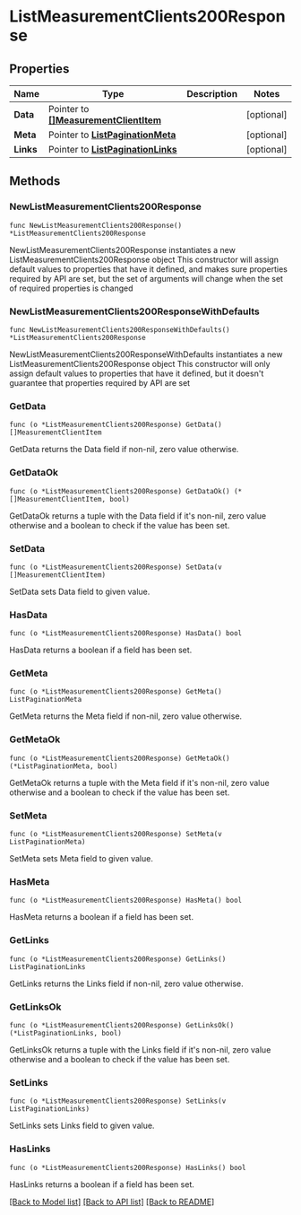# ListMeasurementClients200Response

## Properties

Name | Type | Description | Notes
------------ | ------------- | ------------- | -------------
**Data** | Pointer to [**[]MeasurementClientItem**](MeasurementClientItem.md) |  | [optional] 
**Meta** | Pointer to [**ListPaginationMeta**](ListPaginationMeta.md) |  | [optional] 
**Links** | Pointer to [**ListPaginationLinks**](ListPaginationLinks.md) |  | [optional] 

## Methods

### NewListMeasurementClients200Response

`func NewListMeasurementClients200Response() *ListMeasurementClients200Response`

NewListMeasurementClients200Response instantiates a new ListMeasurementClients200Response object
This constructor will assign default values to properties that have it defined,
and makes sure properties required by API are set, but the set of arguments
will change when the set of required properties is changed

### NewListMeasurementClients200ResponseWithDefaults

`func NewListMeasurementClients200ResponseWithDefaults() *ListMeasurementClients200Response`

NewListMeasurementClients200ResponseWithDefaults instantiates a new ListMeasurementClients200Response object
This constructor will only assign default values to properties that have it defined,
but it doesn't guarantee that properties required by API are set

### GetData

`func (o *ListMeasurementClients200Response) GetData() []MeasurementClientItem`

GetData returns the Data field if non-nil, zero value otherwise.

### GetDataOk

`func (o *ListMeasurementClients200Response) GetDataOk() (*[]MeasurementClientItem, bool)`

GetDataOk returns a tuple with the Data field if it's non-nil, zero value otherwise
and a boolean to check if the value has been set.

### SetData

`func (o *ListMeasurementClients200Response) SetData(v []MeasurementClientItem)`

SetData sets Data field to given value.

### HasData

`func (o *ListMeasurementClients200Response) HasData() bool`

HasData returns a boolean if a field has been set.

### GetMeta

`func (o *ListMeasurementClients200Response) GetMeta() ListPaginationMeta`

GetMeta returns the Meta field if non-nil, zero value otherwise.

### GetMetaOk

`func (o *ListMeasurementClients200Response) GetMetaOk() (*ListPaginationMeta, bool)`

GetMetaOk returns a tuple with the Meta field if it's non-nil, zero value otherwise
and a boolean to check if the value has been set.

### SetMeta

`func (o *ListMeasurementClients200Response) SetMeta(v ListPaginationMeta)`

SetMeta sets Meta field to given value.

### HasMeta

`func (o *ListMeasurementClients200Response) HasMeta() bool`

HasMeta returns a boolean if a field has been set.

### GetLinks

`func (o *ListMeasurementClients200Response) GetLinks() ListPaginationLinks`

GetLinks returns the Links field if non-nil, zero value otherwise.

### GetLinksOk

`func (o *ListMeasurementClients200Response) GetLinksOk() (*ListPaginationLinks, bool)`

GetLinksOk returns a tuple with the Links field if it's non-nil, zero value otherwise
and a boolean to check if the value has been set.

### SetLinks

`func (o *ListMeasurementClients200Response) SetLinks(v ListPaginationLinks)`

SetLinks sets Links field to given value.

### HasLinks

`func (o *ListMeasurementClients200Response) HasLinks() bool`

HasLinks returns a boolean if a field has been set.


[[Back to Model list]](../README.md#documentation-for-models) [[Back to API list]](../README.md#documentation-for-api-endpoints) [[Back to README]](../README.md)


